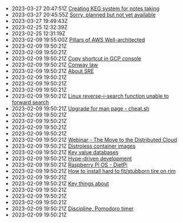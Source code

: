 * 2023-03-27 20:47:51Z [Creating KEG system for notes taking](../20230324163524)
* 2023-03-27 20:45:55Z [Sorry, planned but not yet available](../0)
* 2023-03-27 19:49:43Z [](../20230324163523)
* 2023-02-25 12:32:39Z [](../20230221085024)
* 2023-02-25 12:31:19Z [](../20230219061257)
* 2023-02-09 19:55:00Z [Pillars of AWS Well-architected](../20230209085024)
* 2023-02-09 19:50:21Z [](../20221024101)
* 2023-02-09 19:50:21Z [](../20221107092258)
* 2023-02-09 19:50:21Z [Copy shortcut in GCP console](../20221102030601)
* 2023-02-09 19:50:21Z [Conway law](../20221025093820)
* 2023-02-09 19:50:21Z [About SRE](../20221025064541)
* 2023-02-09 19:50:21Z [](../20220530123459)
* 2023-02-09 19:50:21Z [](../2022053012365)
* 2023-02-09 19:50:21Z [](../20220626113629)
* 2023-02-09 19:50:21Z [Linux reverse-i-search function unable to forward search](../20220727085343)
* 2023-02-09 19:50:21Z [Upgrade for man page - cheat.sh](../20220814073619)
* 2023-02-09 19:50:21Z [](../20221024104)
* 2023-02-09 19:50:21Z [](../20220826032709)
* 2023-02-09 19:50:21Z [](../20220919084940)
* 2023-02-09 19:50:21Z [](../20220923075718)
* 2023-02-09 19:50:21Z [Webinar - The Move to the Distributed Cloud](../20221017072621)
* 2023-02-09 19:50:21Z [Distroless container images](../20220821062737)
* 2023-02-09 19:50:21Z [Key value databases](../20220116095257)
* 2023-02-09 19:50:21Z [Hype-driven development](../202205301010)
* 2023-02-09 19:50:21Z [Raspberry Pi OS - DietPi](../20220513101212)
* 2023-02-09 19:50:21Z [How to install hard to fit/stubborn tire on rim](../20220503101007)
* 2023-02-09 19:50:21Z [](../20220414064559)
* 2023-02-09 19:50:21Z [Key things about ](../20220217091859)
* 2023-02-09 19:50:21Z [](../20220213072247)
* 2023-02-09 19:50:21Z [](../20220128092246)
* 2023-02-09 19:50:21Z [](../20220117094258)
* 2023-02-09 19:50:21Z [Discipline, Pomodoro timer](../202111032008)
* 2023-02-09 19:50:21Z [](../20220117074436)
